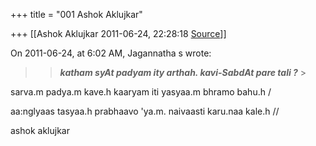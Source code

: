 +++
title = "001 Ashok Aklujkar"

+++
[[Ashok Aklujkar	2011-06-24, 22:28:18 [Source](https://groups.google.com/g/bvparishat/c/tIgxUH__W0w)]]



  

On 2011-06-24, at 6:02 AM, Jagannatha s wrote:

> 
> > 
> > 
> > 
> > ***katham syAt padyam ity arthah. kavi-SabdAt pare tali ?*** >
> 

  

sarva.m padya.m kave.h kaaryam iti yasyaa.m bhramo bahu.h /

aa:nglyaas tasyaa.h prabhaavo 'ya.m. naivaasti karu.naa kale.h //

  

ashok aklujkar

  

